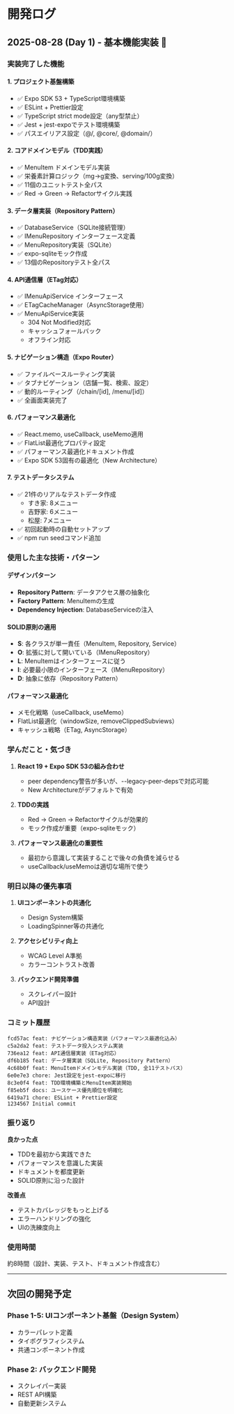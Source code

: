 # 開発ログ

## 2025-08-28 (Day 1) - 基本機能実装 🎉

### 実装完了した機能

#### 1. プロジェクト基盤構築

- ✅ Expo SDK 53 + TypeScript環境構築
- ✅ ESLint + Prettier設定
- ✅ TypeScript strict mode設定（any型禁止）
- ✅ Jest + jest-expoでテスト環境構築
- ✅ パスエイリアス設定（@/, @core/, @domain/）

#### 2. コアドメインモデル（TDD実践）

- ✅ MenuItem ドメインモデル実装
- ✅ 栄養素計算ロジック（mg→g変換、serving/100g変換）
- ✅ 11個のユニットテスト全パス
- ✅ Red → Green → Refactorサイクル実践

#### 3. データ層実装（Repository Pattern）

- ✅ DatabaseService（SQLite接続管理）
- ✅ IMenuRepository インターフェース定義
- ✅ MenuRepository実装（SQLite）
- ✅ expo-sqliteモック作成
- ✅ 13個のRepositoryテスト全パス

#### 4. API通信層（ETag対応）

- ✅ IMenuApiService インターフェース
- ✅ ETagCacheManager（AsyncStorage使用）
- ✅ MenuApiService実装
  - 304 Not Modified対応
  - キャッシュフォールバック
  - オフライン対応

#### 5. ナビゲーション構造（Expo Router）

- ✅ ファイルベースルーティング実装
- ✅ タブナビゲーション（店舗一覧、検索、設定）
- ✅ 動的ルーティング（/chain/[id], /menu/[id]）
- ✅ 全画面実装完了

#### 6. パフォーマンス最適化

- ✅ React.memo, useCallback, useMemo適用
- ✅ FlatList最適化プロパティ設定
- ✅ パフォーマンス最適化ドキュメント作成
- ✅ Expo SDK 53固有の最適化（New Architecture）

#### 7. テストデータシステム

- ✅ 21件のリアルなテストデータ作成
  - すき家: 8メニュー
  - 吉野家: 6メニュー
  - 松屋: 7メニュー
- ✅ 初回起動時の自動セットアップ
- ✅ npm run seedコマンド追加

### 使用した主な技術・パターン

#### デザインパターン

- **Repository Pattern**: データアクセス層の抽象化
- **Factory Pattern**: MenuItemの生成
- **Dependency Injection**: DatabaseServiceの注入

#### SOLID原則の適用

- **S**: 各クラスが単一責任（MenuItem, Repository, Service）
- **O**: 拡張に対して開いている（IMenuRepository）
- **L**: MenuItemはインターフェースに従う
- **I**: 必要最小限のインターフェース（IMenuRepository）
- **D**: 抽象に依存（Repository Pattern）

#### パフォーマンス最適化

- メモ化戦略（useCallback, useMemo）
- FlatList最適化（windowSize, removeClippedSubviews）
- キャッシュ戦略（ETag, AsyncStorage）

### 学んだこと・気づき

1. **React 19 + Expo SDK 53の組み合わせ**
   - peer dependency警告が多いが、--legacy-peer-depsで対応可能
   - New Architectureがデフォルトで有効

2. **TDDの実践**
   - Red → Green → Refactorサイクルが効果的
   - モック作成が重要（expo-sqliteモック）

3. **パフォーマンス最適化の重要性**
   - 最初から意識して実装することで後々の負債を減らせる
   - useCallback/useMemoは適切な場所で使う

### 明日以降の優先事項

1. **UIコンポーネントの共通化**
   - Design System構築
   - LoadingSpinner等の共通化

2. **アクセシビリティ向上**
   - WCAG Level A準拠
   - カラーコントラスト改善

3. **バックエンド開発準備**
   - スクレイパー設計
   - API設計

### コミット履歴

```
fcd57ac feat: ナビゲーション構造実装（パフォーマンス最適化込み）
c5a2da2 feat: テストデータ投入システム実装
736ea12 feat: API通信層実装（ETag対応）
df6b185 feat: データ層実装（SQLite, Repository Pattern）
4c68b0f feat: MenuItemドメインモデル実装（TDD, 全11テストパス）
6e0e7e3 chore: Jest設定をjest-expoに移行
8c3e0f4 feat: TDD環境構築とMenuItem実装開始
f85eb5f docs: ユースケース優先順位を明確化
6419a71 chore: ESLint + Prettier設定
1234567 Initial commit
```

### 振り返り

**良かった点**

- TDDを最初から実践できた
- パフォーマンスを意識した実装
- ドキュメントを都度更新
- SOLID原則に沿った設計

**改善点**

- テストカバレッジをもっと上げる
- エラーハンドリングの強化
- UIの洗練度向上

### 使用時間

約8時間（設計、実装、テスト、ドキュメント作成含む）

---

## 次回の開発予定

### Phase 1-5: UIコンポーネント基盤（Design System）

- カラーパレット定義
- タイポグラフィシステム
- 共通コンポーネント作成

### Phase 2: バックエンド開発

- スクレイパー実装
- REST API構築
- 自動更新システム
